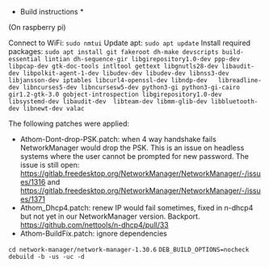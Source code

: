 * Build instructions *

(On raspberry pi)

Connect to WiFi: `sudo nmtui`
Update apt: `sudo apt update`
Install required packages: `sudo apt install git fakeroot dh-make devscripts build-essential lintian dh-sequence-gir libgirepository1.0-dev ppp-dev libpcap-dev gtk-doc-tools intltool gettext libgnutls28-dev libaudit-dev libpolkit-agent-1-dev libudev-dev libudev-dev libnss3-dev  libjansson-dev iptables libcurl4-openssl-dev libndp-dev   libreadline-dev libncurses5-dev libncursesw5-dev python3-gi python3-gi-cairo gir1.2-gtk-3.0 gobject-introspection libgirepository1.0-dev libsystemd-dev libaudit-dev  libteam-dev libmm-glib-dev libbluetooth-dev libnewt-dev valac`

The following patches were applied:
- Athom-Dont-drop-PSK.patch: when 4 way handshake fails NetworkManager would drop the PSK. This is an issue on headless systems where the user cannot be prompted for new password. The issue is still open: https://gitlab.freedesktop.org/NetworkManager/NetworkManager/-/issues/1316 and https://gitlab.freedesktop.org/NetworkManager/NetworkManager/-/issues/1371
- Athom_Dhcp4.patch: renew IP would fail sometimes, fixed in n-dhcp4 but not yet in our NetworkManager version. Backport. https://github.com/nettools/n-dhcp4/pull/33
- Athom-BuildFix.patch: ignore dependencies

`cd network-manager/network-manager-1.30.6`
`DEB_BUILD_OPTIONS=nocheck debuild -b -us -uc -d`
